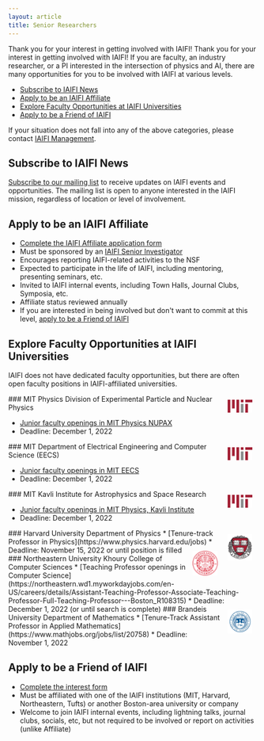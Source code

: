 ```yaml
---
layout: article
title: Senior Researchers
---
```


Thank you for your interest in getting involved with IAIFI! Thank you for your interest in getting involved with IAIFI! If you are faculty, an industry researcher, or a PI interested in the intersection of physics and AI, there are many opportunities for you to be involved with IAIFI at various levels. 


* [Subscribe to IAIFI News](#subscribe-to-iaifi-news)
* [Apply to be an IAIFI Affiliate](#apply-to-be-an-iaifi-affiliate)
* [Explore Faculty Opportunities at IAIFI Universities](#explore-faculty-opportunities-at-IAIFI-universities)
* [Apply to be a Friend of IAIFI](#apply-to-be-a-friend-of-iaifi)

If your situation does not fall into any of the above categories, please contact [IAIFI Management](mailto:iaifi@mit.edu).

## Subscribe to IAIFI News 

[Subscribe to our mailing list](http://mailman.mit.edu/mailman/listinfo/iaifi-news) to receive updates on IAIFI events and opportunities. The mailing list  is open to anyone interested in the IAIFI mission, regardless of location or level of involvement.

## Apply to be an IAIFI Affiliate

* [Complete the IAIFI Affiliate application form](https://app.smartsheet.com/b/form/b73212d8895c4436a947b2dfdd999da3)
* Must be sponsored by an [IAIFI Senior Investigator](people.html#senior-investigators)
* Encourages reporting IAIFI-related activities to the NSF
* Expected to participate in the life of IAIFI, including mentoring, presenting seminars, etc. 
* Invited to IAIFI internal events, including Town Halls, Journal Clubs, Symposia, etc.
* Affiliate status reviewed annually
* If you are interested in being involved but don't want to commit at this level, [apply to be a Friend of IAIFI](#apply-to-be-a-friend-of-iaifi)

## Explore Faculty Opportunities at IAIFI Universities

IAIFI does not have dedicated faculty opportunities, but there are often open faculty positions in IAIFI-affiliated universities.

<!---
<img class="image" src="images/mit_logo.png" align="right" style="max-width:1280px;width:10%" hspace="10" vspace="10"/>
### MIT Center for Theoretical Physics


* [Junior faculty openings in the MIT CTP](http://academicjobsonline.org/ajo/mit/ctp/)
* Deadline: N/A
--->


<img class="image" src="images/mit_logo.png" align="right" style="max-width:1280px;width:10%" hspace="10" vspace="10"/>
### MIT Physics Division of Experimental Particle and Nuclear Physics

* [Junior faculty openings in MIT Physics NUPAX](https://academicjobsonline.org/ajo/jobs/23062)
* Deadline: December 1, 2022


<img class="image" src="images/mit_logo.png" align="right" style="max-width:1280px;width:10%" hspace="10" vspace="10"/>
### MIT Department of Electrical Engineering and Computer Science (EECS)

* [Junior faculty openings in MIT EECS](https://faculty-searches.mit.edu/eecs/)
* Deadline: December 1, 2022

<img class="image" src="images/mit_logo.png" align="right" style="max-width:1280px;width:10%" hspace="10" vspace="10"/>
### MIT Kavli Institute for Astrophysics and Space Research

* [Junior faculty openings in MIT Physics, Kavli Institute](https://academicjobsonline.org/ajo/jobs/23065)
* Deadline: December 1, 2022

<img class="image" src="images/harvard_logo.png" align="right" style="max-width:403px;width:10%" hspace="10" vspace="10"/>
### Harvard University Department of Physics
* [Tenure-track Professor in Physics](https://www.physics.harvard.edu/jobs)
* Deadline: November 15, 2022 or until position is filled

<!---
### Harvard University School of Engineering and Applied Sciences (SEAS)
* [Tenure-track faculty openings in Harvard School of Engineering and Applied Sciences](https://www.seas.harvard.edu/office-faculty-affairs/open-academic-positions?job_type%5Btenure%5D=tenure&sort_by=search_api_relevance)
* Deadline: Applications currently closed.
--->

<!---
<img class="image" src="images/tufts_logo.png" align="right" style="max-width:300px;width:10%" hspace="10" vspace="10"/>
### Tufts University Department of Computer Science
* [Assistant or Associate Professor in AI opening at Tufts University Department of Computer Science](https://apply.interfolio.com/92330)
* Deadline: Applications currently closed.
--->

<img class="image" src="images/northeastern_logo.png" align="right" style="max-width:1200px;width:10%" hspace="10" vspace="10"/>
### Northeastern University Khoury College of Computer Sciences
* [Teaching Professor openings in Computer Science](https://northeastern.wd1.myworkdayjobs.com/en-US/careers/details/Assistant-Teaching-Professor-Associate-Teaching-Professor-Full-Teaching-Professor---Boston_R108315)
* Deadline: December 1, 2022 (or until search is complete)

<img class="image" src="images/brandeis-logo.png" align="right" style="max-width:802px;width:10%" hspace="10" vspace="10"/>
### Brandeis University Department of Mathematics
* [Tenure-Track Assistant Professor in Applied Mathematics](https://www.mathjobs.org/jobs/list/20758)
* Deadline: November 1, 2022 

## Apply to be a Friend of IAIFI

* [Complete the interest form](https://app.smartsheet.com/b/form/3cff913c564141249c4292ad8c435774)
* Must be affiliated with one of the IAIFI institutions (MIT, Harvard, Northeastern, Tufts) or another Boston-area university or company
* Welcome to join IAIFI internal events, including lightning talks, journal clubs, socials, etc, but not required to be involved or report on activities (unlike Affiliate)